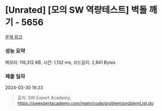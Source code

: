 # [Unrated] [모의 SW 역량테스트] 벽돌 깨기 - 5656 

[문제 링크](https://swexpertacademy.com/main/code/problem/problemDetail.do?contestProbId=AWXRQm6qfL0DFAUo) 

### 성능 요약

메모리: 116,312 KB, 시간: 1,132 ms, 코드길이: 2,841 Bytes

### 제출 일자

2024-03-30 19:23



> 출처: SW Expert Academy, https://swexpertacademy.com/main/code/problem/problemList.do